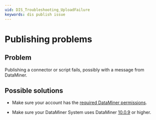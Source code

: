 ```yaml
---
uid: DIS_Troubleshooting_UploadFailure
keywords: dis publish issue
---
```


# Publishing problems

## Problem

Publishing a connector or script fails, possibly with a message from DataMiner.

## Possible solutions

- Make sure your account has the [required DataMiner permissions](xref:Prerequisites#required-user-permissions).

- Make sure your DataMiner System uses DataMiner [10.0.9](xref:General_Feature_Release_10.0.9#dataminer-application-packages-id-25911id-26027id-26169id-26243id-26271id-26338id-26351id-26371) or higher.
